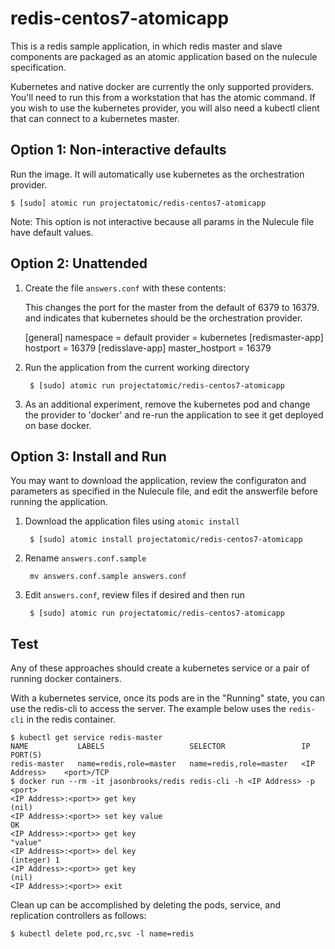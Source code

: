 # redis-centos7-atomicapp

This is a redis sample application, in which redis master and slave components are packaged as an atomic application based on the nulecule specification. 

Kubernetes and native docker are currently the only supported providers. You'll need to run this from a workstation that has the atomic command.  If you wish to use the kubernetes provider, you will also need a kubectl client that can connect to a kubernetes master.

## Option 1: Non-interactive defaults

Run the image. It will automatically use kubernetes as the orchestration provider.

    $ [sudo] atomic run projectatomic/redis-centos7-atomicapp

Note: This option is not interactive because all params in the Nulecule file have default values.

## Option 2: Unattended

1. Create the file `answers.conf` with these contents:

    This changes the port for the master from the default of 6379 to 16379. and indicates that kubernetes should be the orchestration provider.

    [general]
    namespace = default
    provider = kubernetes
    [redismaster-app]
    hostport = 16379
    [redisslave-app]
    master_hostport = 16379

1. Run the application from the current working directory

        $ [sudo] atomic run projectatomic/redis-centos7-atomicapp

1. As an additional experiment, remove the kubernetes pod and change the provider to 'docker' and re-run the application to see it get deployed on base docker.

## Option 3: Install and Run

You may want to download the application, review the configuraton and parameters as specified in the Nulecule file, and edit the answerfile before running the application.

1. Download the application files using `atomic install`

        $ [sudo] atomic install projectatomic/redis-centos7-atomicapp

1. Rename `answers.conf.sample`

        mv answers.conf.sample answers.conf

1. Edit `answers.conf`, review files if desired and then run

        $ [sudo] atomic run projectatomic/redis-centos7-atomicapp

## Test
Any of these approaches should create a kubernetes service or a pair of running docker containers. 

With a kubernetes service, once its pods are in the "Running" state, you can use the redis-cli to access the server.  The example below uses the `redis-cli` in the redis container.

```
$ kubectl get service redis-master
NAME           LABELS                   SELECTOR                 IP              PORT(S)
redis-master   name=redis,role=master   name=redis,role=master   <IP Address>    <port>/TCP
$ docker run --rm -it jasonbrooks/redis redis-cli -h <IP Address> -p <port>
<IP Address>:<port>> get key
(nil)
<IP Address>:<port>> set key value
OK
<IP Address>:<port>> get key
"value"
<IP Address>:<port>> del key
(integer) 1
<IP Address>:<port>> get key
(nil)
<IP Address>:<port>> exit
```

Clean up can be accomplished by deleting the pods, service, and replication controllers as follows:

    $ kubectl delete pod,rc,svc -l name=redis
